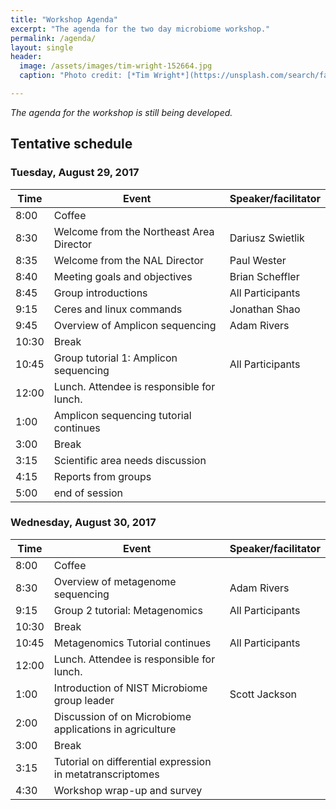 ```yaml
---
title: "Workshop Agenda"
excerpt: "The agenda for the two day microbiome workshop."
permalink: /agenda/
layout: single
header:
  image: /assets/images/tim-wright-152664.jpg
  caption: "Photo credit: [*Tim Wright*](https://unsplash.com/search/farm?photo=syQM-YpaEW4)"

---
```


*The agenda for the workshop is still being developed.*

## Tentative schedule

### Tuesday, August 29, 2017

Time | Event | Speaker/facilitator
---- | ----- | -------------------
8:00 | Coffee
8:30 | Welcome from the Northeast Area Director | Dariusz Swietlik
8:35 | Welcome from the NAL Director | Paul Wester
8:40 | Meeting goals and objectives | Brian Scheffler
8:45 | Group introductions | All Participants
9:15 | Ceres and linux commands | Jonathan Shao
9:45 | Overview of Amplicon sequencing | Adam Rivers
10:30 | Break
10:45 | Group tutorial 1: Amplicon sequencing | All Participants
12:00 | Lunch. Attendee is responsible for lunch.
1:00 | Amplicon sequencing tutorial continues
3:00 | Break
3:15 | Scientific area needs discussion
4:15 | Reports from groups
5:00 | end of session

### Wednesday, August 30, 2017

Time | Event | Speaker/facilitator
---- | ----- | -------------------
8:00 | Coffee
8:30 | Overview of metagenome sequencing | Adam Rivers
9:15 | Group 2 tutorial: Metagenomics | All Participants
10:30 | Break
10:45 | Metagenomics Tutorial continues | All Participants
12:00 | Lunch. Attendee is responsible for lunch.
1:00 | Introduction of NIST Microbiome group leader | Scott Jackson
2:00 | Discussion of on Microbiome applications in agriculture  
3:00 | Break
3:15 | Tutorial on differential expression in metatranscriptomes
4:30 | Workshop wrap-up and survey
